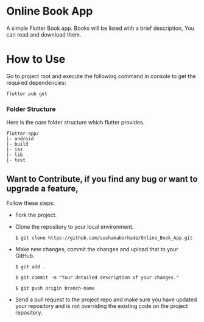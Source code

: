 # Online Book App

A simple Flutter Book app. Books will be listed with a brief description, You can read and download them.

# How to Use 

Go to project root and execute the following command in console to get the required dependencies: 

```
flutter pub get 
```

### Folder Structure
Here is the core folder structure which flutter provides.

```
flutter-app/
|- android
|- build
|- ios
|- lib
|- test
```

## Want to Contribute, if you find any bug or want to upgrade a feature,
Follow these steps:
- Fork the project.
- Clone the repository to your local environment.

    `$ git clone https://github.com/sushamaborhade/Online_Book_App.git`
    
- Make new changes, commit the changes and upload that to your GitHub.

    `$ git add .`
    
    `$ git commit -m "Your detailed description of your changes."`
    
    `$ git push origin branch-name`
    
- Send a pull request to the project repo and make sure you have updated your repository and is not overriding the existing code on the project repository.
